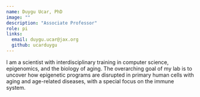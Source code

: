 ```yaml
---
name: Duygu Ucar, PhD
image: ""
description: "Associate Professor"
role: pi
links:
  email: duygu.ucar@jax.org
  github: ucarduygu
---
```


I am a scientist with interdisciplinary training in computer science, epigenomics, and the biology of aging. The overarching goal of my lab is to uncover how epigenetic programs are disrupted in primary human cells with aging and age-related diseases, with a special focus on the immune system. 
